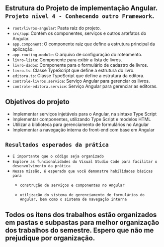 ## Estrutura do Projeto de implementação Angular. `Projeto nivel 4 - Conhecendo outro Framework`. 
- `root/livros-angular`: Pasta raiz do projeto.
- `src/app`: Contém os componentes, serviços e outros artefatos do Angular.
- `app.component`: O componente raiz que define a estrutura principal da aplicação.
- `app-routing.module`: O arquivo de configuração do roteamento.
- `livro-lista`: Componente para exibir a lista de livros.
- `livro-dados`: Componente para o formulário de cadastro de livros.
- `livro.ts`: Classe TypeScript que define a estrutura do livro.
- `editora.ts`: Classe TypeScript que define a estrutura da editora.
- `controle-livros.service`: Serviço Angular para gerenciar os livros.
- `controle-editora.service`: Serviço Angular para gerenciar as editoras.

## Objetivos do projeto
- Implementar serviços injetáveis para o Angular, na sintaxe Type Script
- Implementar componentes, utilizando Type Script e modelos HTML
- Utilizar a biblioteca para gerenciamento de formulários no Angular
- Implementar a navegação interna do front-end com base em Angular


## `Resultados esperados da prática`

- `É importante que o código seja organizado`
- `Explore as funcionalidades do Visual Studio Code para facilitar o desenvolvimento da prática`
- `Nessa missão, é esperado que você demonstre habilidades básicas para`
    - `construção de serviços e componentes no Angular`

    - `utilização do sistema de gerenciamento de formulários do Angular, bem como o sistema de navegação interna`

## Todos os itens dos trabalhos estão organizados em pastas e subpastas para melhor organização dos trabalhos do semestre. Espero que não me prejudique por organização.
